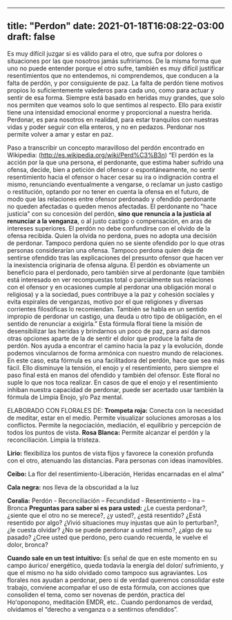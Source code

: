 
---
title: "Perdon"
date: 2021-01-18T16:08:22-03:00
draft: false
--- 
        

 



Es muy
 difícil juzgar si es válido para el otro, que sufra por dolores o situaciones
 por las que nosotros jamás sufriríamos. 
De la
 misma forma que uno no puede entender porque el otro sufre, también es muy
 difícil justificar resentimientos que no entendemos, ni comprendemos, que
 conducen a la falta de perdón, y por consiguiente de paz.
La
 falta de perdón tiene motivos propios lo suficientemente valederos para cada
 uno, como para actuar y sentir de esa forma. Siempre está basado en heridas muy
 grandes, que solo nos permiten que veamos solo lo que sentimos al respecto. 
Ello
 para existir tiene una intensidad emocional enorme y proporcional a nuestra
 herida. 
Perdonar,
 es para nosotros en realidad, para estar tranquilos con nuestras vidas y poder
 seguir con ella enteros, y no en pedazos.
Perdonar
 nos permite volver a amar y estar en paz.
 
Paso a
 transcribir un concepto maravilloso del perdón encontrado en Wikipedia:
 (http://es.wikipedia.org/wiki/Perd%C3%B3n)
“El perdón es la acción
 por la que una persona, el
 perdonante, que estima haber sufrido una ofensa, decide, bien a petición del
 ofensor o espontáneamente, no sentir resentimiento hacia el ofensor o hacer
 cesar su ira o indignación contra el
 mismo, renunciando eventualmente a vengarse, o reclamar un justo castigo o restitución, optando
 por no tener en cuenta la ofensa en el futuro, de modo que las relaciones entre
 ofensor perdonado y ofendido perdonante no queden afectadas o queden menos
 afectadas. El perdonante no "hace justicia" con su concesión del
 perdón, **sino que renuncia a la justicia
 al renunciar a la venganza**, o al justo castigo o compensación, en aras de
 intereses superiores. El perdón no debe confundirse con el olvido de la ofensa
 recibida. Quien la olvida no perdona, pues no adopta una decisión de perdonar.
 Tampoco perdona quien no se siente ofendido por lo que otras personas
 considerarían una ofensa. Tampoco perdona quien deja de sentirse ofendido tras
 las explicaciones del presunto ofensor que hacen ver la inexistencia originaria
 de ofensa alguna. El perdón es obviamente un beneficio para el perdonado, pero
 también sirve al perdonante (que también está interesado en ver recompuestas
 total o parcialmente sus relaciones con el ofensor y en ocasiones cumple al
 perdonar una obligación moral o religiosa) y a la sociedad, pues contribuye a
 la paz y cohesión sociales y evita espirales de venganzas, motivo por el que
 religiones y diversas corrientes filosóficas lo recomiendan.
También
 se habla en un sentido impropio de perdonar un castigo, una deuda u otro tipo
 de obligación, en el sentido de renunciar a exigirla.”
Esta
 fórmula floral tiene la misión de desensibilizar las heridas y brindarnos un
 poco de paz, para así darnos otras opciones aparte de la de sentir el dolor que
 produce la falta de perdón. Nos ayuda a encontrar el camino hacia la paz y la
 evolución, donde podemos vincularnos de forma armónica con nuestro mundo de
 relaciones.
En
 este caso, esta fórmula es una facilitadora del perdón, hace que sea más fácil.
 Ello disminuye la tensión, el enojo y el resentimiento, pero siempre el paso
 final está en manos del ofendido y también del ofensor. Este floral no suple lo
 que nos toca realizar.
 En casos de que el enojo y el resentimiento
 inhiban nuestra capacidad de perdonar, puede ser acertado usar también la
 fórmula de Limpia Enojo, y/o Paz mental.
 
ELABORADO CON FLORALES DE:
**Trompeta
 roja:** Conecta con la necesidad de meditar, estar en el medio.
 Permite visualizar soluciones amorosas a los conflictos. Permite la
 negociación, mediación, el equilibrio y percepción de todos los puntos de
 vista.
**Rosa
 Blanca:** Permite alcanzar el perdón y la reconciliación. Limpia la
 tristeza.


**Lirio:**  flexibiliza los puntos de
 vista fijos y favorece la conexión profunda con el otro, atenuando las
 distancias. Para personas con ideas inamovibles.


**Ceibo:**  La flor del resentimiento-Liberación, Heridas encarnadas en el alma”


**Cala negra:**  nos
 lleva de la obscuridad a la luz


**Coralia:**  Perdón - Reconciliación – Fecundidad - Resentimiento –
 Ira – Bronca
**Preguntas para
 saber si es para usted:** 
¿Le cuesta perdonar?, ¿siente
 que el otro no se merece?, ¿y usted?, ¿está resentido? ¿Está resentido por
 algo?
¿Vivió situaciones muy
 injustas que aún lo perturban?, ¿le cuesta olvidar?
¿No se puede perdonar a usted mismo?,
 ¿algo de su pasado?
¿Cree usted que perdono, pero
 cuando recuerda, le vuelve el dolor, bronca?
 
**Cuando
 sale en un test intuitivo:** Es señal de que
 en este momento en su campo áurico/ energético, queda todavía la energía del
 dolor/ sufrimiento, y que el mismo no ha sido olvidado como tampoco sus
 agraviantes. Los florales nos ayudan a perdonar, pero si de verdad queremos
 consolidar este trabajo, conviene acompañar el uso de esta fórmula, con
 acciones que consoliden el tema, como ser novenas de perdón, practica del
 Hoʻoponopono, meditación EMDR, etc..
Cuando perdonamos de verdad, olvidamos el “derecho a
 venganza o a sentirnos ofendidos”.




 
